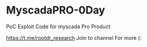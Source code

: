 # MyscadaPRO-0Day
PoC Exploit Code for myscada Pro Product

https://t.me/rootdr_research Join to channel For more (:
